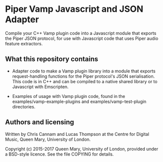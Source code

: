 
# Piper Vamp Javascript and JSON Adapter

Compile your C++ Vamp plugin code into a Javascript module that
exports the Piper JSON protocol, for use with Javascript code that
uses Piper audio feature extractors.

## What this repository contains

 * Adapter code to make a Vamp plugin library into a module that
   exports request-handling functions for the Piper protocol's JSON
   serialisation. This code is in C++ and can be compiled to a native
   shared library or to Javascript with Emscripten.

 * Examples of usage with Vamp plugin code, found in the
   examples/vamp-example-plugins and examples/vamp-test-plugin
   directories.

## Authors and licensing

Written by Chris Cannam and Lucas Thompson at the Centre for Digital
Music, Queen Mary, University of London.

Copyright (c) 2015-2017 Queen Mary, University of London, provided
under a BSD-style licence. See the file COPYING for details.

